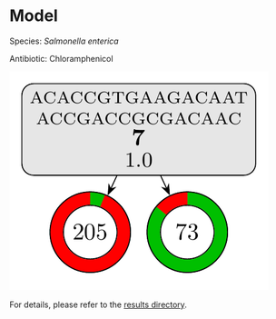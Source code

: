 
# Model

Species: *Salmonella enterica*

Antibiotic: Chloramphenicol

<a href="./model.pdf"><img src="./model.png" /></a>

For details, please refer to the [results directory](../../../../../results/cart_b/salmonella%20enterica/chloramphenicol/repeat_5/).

